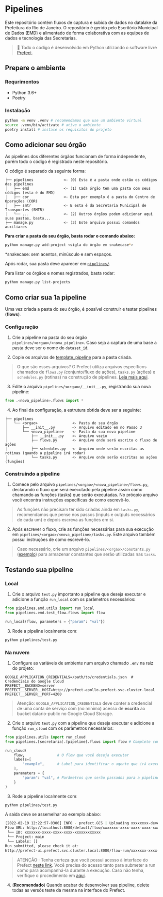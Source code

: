 # Pipelines

Este repositório contém fluxos de captura e subida de dados no datalake
da Prefeitura do Rio de Janeiro. O repositório é gerido pelo Escritório
Municipal de Dados (EMD) e alimentado de forma colaborativa com as equipes de
dados e tecnologia das Secretarias.

> 💜 Todo o código é desenvolvido em Python utilizando o software livre [Prefect](https://prefect.io/).

## Prepare o ambiente

### Requrimentos

- Python 3.6+
- Poetry

### Instalação

```sh
python -m venv .venv # recomendamos que use um ambiente virtual
source .venv/bin/activate # ative o ambiente
poetry install # instale os requisitos do projeto
```

## Como adicionar seu órgão

As pipelines dos diferentes órgãos funcionam de forma independente,
porém todo o código é registrado neste repositório.

O código é separado da seguinte forma:

```
├── pipelines              <- (0) Esta é a pasta onde estão os códigos das pipelines
│   ├── emd                <- (1) Cada órgão tem uma pasta com seus códigos (esta é do EMD)
│   ├── cor                <- Esta por exemplo é a pasta do Centro de Operações (COR)
│   ├── smtr               <- E esta é da Secretaria Municipal de Transportes (SMTR)
│   └── ...                <- (2) Outros órgãos podem adicionar aqui suas pastas, basta...
├── manage.py              <- (3) Este arquivo possui comandos auxiliares
```

**Para criar a pasta do seu órgão, basta rodar o comando abaixo:**

```sh
python manage.py add-project <sigla do órgão em snakecase*>
```

*snakecase: sem acentos, minúsculo e sem espaços.

Após rodar, sua pasta deve aparecer em [`pipelines/`](/pipelines/).

Para listar os órgãos e nomes registrados, basta rodar:

```sh
python manage.py list-projects
```

## Como criar sua 1a pipeline

Uma vez criada a pasta do seu órgão, é possível construir e testar
pipelines (**flows**).

### Configuração

1. Crie a pipeline na pasta do seu órgão
   `pipelines/<orgao>/<nova_pipeline>`. Caso seja a captura de uma
   base a pasta deve ser o nome do `dataset_id`.

2. Copie os arquivos de
   [template_pipeline](/pipelines/emd/template_pipeline/) para a pasta
   criada.

> O que são esses arquivos? O Prefect utiliza arquivos específicos
> chamados de `flows.py` (conjunto/fluxo de ações), `tasks.py` (ações) e
> `schedules.py` (rotinas) na construção de pipelines. [Leia mais aqui](https://docs.prefect.io/core/concepts/tasks.html).

3. Edite o arquivo `pipelines/<orgao>/__init__.py`, registrando sua nova
   pipeline:

```py
from .<nova_pipeline>.flows import *
```

4. Ao final da configuração, a estrutura obtida deve ser a seguinte:

```
├── pipelines
│   └── <orgao>                <- Pasta do seu órgão
│       ├── __init__.py        <- Arquivo editado em no Passo 3
│       └── <nova_pipeline>    <- Pasta da sua nova pipeline
│           ├── __init__.py    <- Arquivo vazio
│           ├── flows.py       <- Arquivo onde será escrito o fluxo de ações
│           ├── schedules.py   <- Arquivo onde serão escritas as rotinas (quando a pipeline irá rodar)
│           └── tasks.py       <- Arquivo onde serão escritas as ações (funções)
```

### Construindo a pipeline

1. Comece pelo arquivo `pipelines/<orgao>/<nova_pipeline>/flows.py`, declarando o fluxo que será executado
   pela pipeline assim como chamando as funções (tasks) que serão
   executadas. No próopio arquivo você encontra instruções específicas
   de como escrevê-lo.

> As funções não precisam ter sido criadas ainda em
   `tasks.py`, recomendamos que pense nos passos (inputs e outputs
   necessários de cada um) e depois
   escreva as funções em si.

2. Após escrever o fluxo, crie as funções necessárias para sua execução
   em `pipelines/<orgao>/<nova_pipeline>/tasks.py`. Este arquivo também
   possui instruções de como escrevê-lo.

> Caso necessário, crie um arquivo `pipelines/<orgao>/constants.py` ([exemplo](/pipelines/constants.py)) para armazenar constantes que serão utilizadas nas `tasks`.

## Testando sua pipeline

### Local

1. Crie o arquivo `test.py` importanto a pipeline que deseja executar e adicione a função `run_local`
com os parâmetros necessários:

```py
from pipelines.emd.utils import run_local
from pipelines.emd.test_flow.flows import flow

run_local(flow, parameters = {"param": "val"})
```

3. Rode a pipeline localmente com:

```sh
python pipelines/test.py
```

### Na nuvem

1. Configure as variáveis de ambiente num arquivo chamado `.env` na raiz
   do projeto:

```.env
GOOGLE_APPLICATION_CREDENTIALS=/path/to/credentials.json  # Credenciais do Google Cloud
PREFECT__BACKEND=server
PREFECT__SERVER__HOST=http://prefect-apollo.prefect.svc.cluster.local
PREFECT__SERVER__PORT=4200
```

> Atenção: `GOOGLE_APPLICATION_CREDENTIALS` deve conter a credencial de uma conta de
> serviço com (no mínimo) acesso de **escrita** ao bucket datario-public no Google
> Cloud Storage.

2. Crie o arquivo `test.py` com a pipeline que deseja executar e adicione a função `run_cloud`
com os parâmetros necessários:

```py
from pipelines.utils import run_cloud
from pipelines.[secretaria].[pipeline].flows import flow # Complete com as infos da sua pipeline

run_cloud(
    flow,               # O flow que você deseja executar
    labels=[
        "example",      # Label para identificar o agente que irá executar a pipeline (ex: rj-sme)
    ],
    parameters = {
        "param": "val", # Parâmetros que serão passados para a pipeline (opcional)
    }
)
```

3. Rode a pipeline localmente com:

```sh
python pipelines/test.py
```

A saída deve se assemelhar ao exemplo abaixo:

```sh
[2022-02-19 12:22:57-0300] INFO - prefect.GCS | Uploading xxxxxxxx-development/2022-02-19t15-22-57-694759-00-00 to datario-public
Flow URL: http://localhost:8080/default/flow/xxxxxxx-xxxx-xxxx-xxxx-xxxxxxxxxxxx
 └── ID: xxxxxxx-xxxx-xxxx-xxxx-xxxxxxxxxxxx
 └── Project: main
 └── Labels: []
Run submitted, please check it at:
http://prefect-ui.prefect.svc.cluster.local:8080/flow-run/xxxxxxx-xxxx-xxxx-xxxx-xxxxxxxxxxxx
```

> ATENÇÃO : Tenha certeza que você possui acesso à interface do Prefect
> [neste link](http://prefect-ui.prefect.svc.cluster.local:8080/). Você
> precisa do acesso tanto para submeter a run como para acompanhá-la durante a execução. Caso não tenha, verifique o procedimento em [aqui](https://library-emd.herokuapp.com/infraestrutura/como-acessar-a-ui-do-prefect).

4. (**Recomendado**) Quando acabar de desenvolver sua pipeline, delete
   todas as versõs teste da mesma na interface do Prefect.

<!-- ## Como desenvolver

O script `manage.py` é responsável por criar e listar projetos desse repositório. Para usá-lo, no entanto, você deve instalar as dependências em `requirements-cli.txt`. Você pode obter mais informações sobre os comandos

```
python manage.py --help
```

O comando `add-project` permite que você crie um novo projeto a partir do template padrão. Para criar um novo projeto, basta fazer

```
python manage.py add-project nome-do-projeto
```

Isso irá criar um novo diretório com o nome `nome-do-projeto` em `pipelines/` com o template padrão, já adaptado ao nome do projeto. O nome do projeto deve estar em [snake case](https://en.wikipedia.org/wiki/Snake_case) e deve ser único. Qualquer conflito com um projeto já existente será reportado.

Para listar os projetos existentes e nomes reservados, basta fazer

```
python manage.py list-projects
```

Em seguida, leia com anteção os comentários em cada um dos arquivos do seu projeto, de modo a evitar conflitos e erros.
Links para a documentação do Prefect também encontram-se nos comentários. -->
